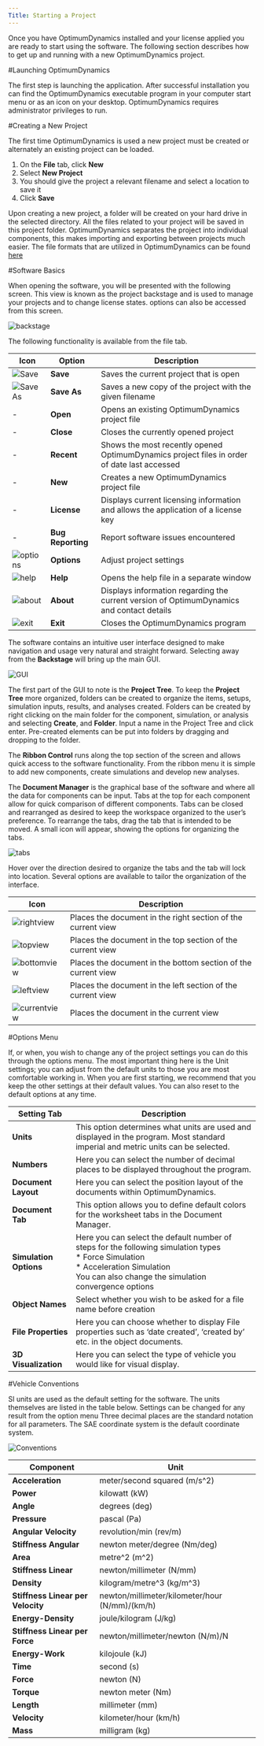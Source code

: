 ```yaml
---
Title: Starting a Project
---
```


Once you have OptimumDynamics installed and your license applied you are ready to start using the software.  The following section describes how to get up and running with a new OptimumDynamics project.

#Launching OptimumDynamics

The first step is launching the application. After successful installation you can find the OptimumDynamics executable program in your computer start menu or as an icon on your desktop. OptimumDynamics requires administrator privileges to run. 

#Creating a New Project

The first time OptimumDynamics is used a new project must be created or alternately an existing project can be loaded. 

1.	On the __File__ tab, click __New__
2.	Select __New Project__
3.	You should give the project a relevant filename and select a location to save it
4.	Click __Save__

Upon creating a new project, a folder will be created on your hard drive in the selected directory. All the files related to your project will be saved in this project folder. OptimumDynamics separates the project into individual components, this makes importing and exporting between projects much easier. The file formats that are utilized in OptimumDynamics can be found [here](../3_Additional_Information/A_Hot_Keys_and_File_Types.md) 


#Software Basics

When opening the software, you will be presented with the following screen. This view is known as the project backstage and is used to manage your projects and to change license states. options can also be accessed from this screen.

![backstage](../img/backstage.png)

The following functionality is available from the file tab.

Icon | Option | Description
-|-|-
![Save](../img/save.png)|__Save__|Saves the current project that is open
![Save As](../img/saveas.png)|__Save As__|Saves a new copy of the project with the given filename
-|__Open__|Opens an existing OptimumDynamics project file
-|__Close__|Closes the currently opened project
-|__Recent__|Shows the most recently opened OptimumDynamics project files in order of date last accessed
-|__New__|Creates a new OptimumDynamics project file 
-|__License__|Displays current licensing information and allows the application of a license key
-|__Bug Reporting__|Report software issues encountered
![options](../img/options.png)|__Options__|Adjust project settings
![help](../img/help.png)|__Help__|Opens the help file in a separate window
![about](../img/about.png)|__About__|Displays information regarding the current version of OptimumDynamics and contact details
![exit](../img/exit.png)|__Exit__|Closes the OptimumDynamics program

The software contains an intuitive user interface designed to make navigation and usage very natural and straight forward.  Selecting away from the __Backstage__ will bring up the main GUI.

![GUI](../img/GUI.PNG)

The first part of the GUI to note is the __Project Tree__.  To keep the __Project Tree__ more organized, folders can be created to organize the items, setups, simulation inputs, results, and analyses created.  Folders can be created by right clicking on the main folder for the component, simulation, or analysis and selecting __Create__, and __Folder__.  Input a name in the Project Tree and click enter.  Pre-created elements can be put into folders by dragging and dropping to the folder.

The __Ribbon Control__ runs along the top section of the screen and allows quick access to the software functionality. From the ribbon menu it is simple to add new components, create simulations and develop new analyses.

The __Document Manager__ is the graphical base of the software and where all the data for components can be input.  Tabs at the top for each component allow for quick comparison of different components.  Tabs can be closed and rearranged as desired to keep the workspace organized to the user’s preference.  To rearrange the tabs, drag the tab that is intended to be moved.  A small icon will appear, showing the options for organizing the tabs.

![tabs](../img/tabs.png)

Hover over the direction desired to organize the tabs and the tab will lock into location.  Several options are available to tailor the organization of the interface.

__Icon__|__Description__
-|-
![rightview](../img/rightview.png)|Places the document in the right section of the current view
![topview](../img/topview.png)|Places the document in the top section of the current view
![bottomview](../img/bottomview.png)|Places the document in the bottom section of the current view
![leftview](../img/leftview.png)|Places the document in the left section of the current view
![currentview](../img/currentview.png)|Places the document in the current view

#Options Menu

If, or when, you wish to change any of the project settings you can do this through the options menu. The most important thing here is the Unit settings; you can adjust from the default units to those you are most comfortable working in. When you are first starting, we recommend that you keep the other settings at their default values. You can also reset to the default options at any time.

__Setting Tab__|__Description__
-|-
__Units__|This option determines what units are used and displayed in the program. Most standard imperial and metric units can be selected.
__Numbers__|Here you can select the number of decimal places to be displayed throughout the program.
__Document Layout__|Here you can select the position layout of the documents within OptimumDynamics.
__Document Tab__|This option allows you to define default colors for the worksheet tabs in the Document Manager. 
__Simulation Options__|Here you can select the default number of steps for the following simulation types<br> * Force Simulation<br> *  Acceleration Simulation<br>You can also change the simulation convergence options
__Object Names__|Select whether you wish to be asked for a file name before creation
__File Properties__|Here you can choose whether to display File properties such as ‘date created’, ‘created by’ etc. in the object documents.
__3D Visualization__|Here you can select the type of vehicle you would like for visual display.


#Vehicle Conventions

SI units are used as the default setting for the software.  The units themselves are listed in the table below. Settings can be changed for any result from the option menu Three decimal places are the standard notation for all parameters.  The SAE coordinate system is the default coordinate system.

![Conventions](../img/conventions.png)

Component|Unit
-|-
__Acceleration__|meter/second squared (m/s^2)
__Power__|kilowatt (kW)
__Angle__|degrees (deg)
__Pressure__|pascal (Pa)
__Angular Velocity__|revolution/min (rev/m)
__Stiffness Angular__|newton meter/degree (Nm/deg)
__Area__|metre^2 (m^2)
__Stiffness Linear__|newton/millimeter (N/mm)
__Density__|kilogram/metre^3 (kg/m^3)
__Stiffness Linear per Velocity__|newton/millimeter/kilometer/hour (N/mm)/(km/h)
__Energy-Density__|joule/kilogram (J/kg)
__Stiffness Linear per Force__|newton/millimeter/newton (N/m)/N
__Energy-Work__|kilojoule (kJ)
__Time__|second (s)
__Force__|newton (N)
__Torque__|newton meter (Nm)
__Length__|millimeter (mm)
__Velocity__|kilometer/hour (km/h)
__Mass__|milligram (kg)		


